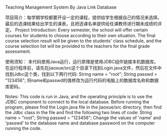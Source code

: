 Teaching Management System By Java Link Database

项目简介：每学期学校都要开设一定的课程，提供给学生根据自己的情况来选择。最后的选课结果给出学生的课表，且把选课名单提供给任课教师进行期末成绩的评定。 
Project Introduction: Every semester, the school will offer certain courses for students to choose according to their own situation. The final course selection result will be given to the students' class schedule, and the course selection list will be provided to the teachers for the final grade assessment.

使用须知：
本代码使用Java运行，运行原理是使用JDBC组件链接本机数据库。
在运行程序前，请先在jiaoxue/src这个目录下找到Login.java文件，然后在文件中找到Jdbc这个类，找到以下两行代码:
	String name = "root";
	String passwd = "123456";
将name和passwd的值修改为运行代码的电脑上的数据库名称和数据库密码。

Notes:
This code is run in Java, and the operating principle is to use the JDBC component to connect to the local database.
Before running the program, please find the Login.java file in the jiaoxue/src directory, then find the Jdbc class in the file and find the following two lines of code:
	String name = "root";
	String passwd = "123456";
Change the values ​​of 'name' and 'passwd' to the database name and database password on the computer running the code.
